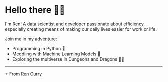 # Hello there 👋🤓

I'm Ren! A data scientist and developer passionate about efficiency, especially creating means of making our daily lives easier for work or life.

Join me in my adventure:
* Programming in Python 🐍
* Meddling with Machine Learning Models 🤖
* Exploring the multiverse in Dungeons and Dragons  🧙🐉

---
⭐️ From [Ren Curry](https://github.com/ren-curry)
